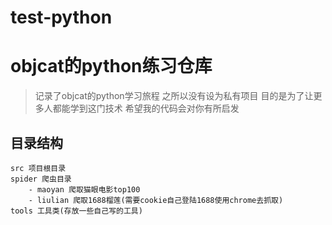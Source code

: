 # test-python
# objcat的python练习仓库

> 记录了objcat的python学习旅程 之所以没有设为私有项目 目的是为了让更多人都能学到这门技术 希望我的代码会对你有所启发


## 目录结构
```
src 项目根目录 
spider 爬虫目录
    - maoyan 爬取猫眼电影top100
    - liulian 爬取1688榴莲(需要cookie自己登陆1688使用chrome去抓取)
tools 工具类(存放一些自己写的工具)
``` 
